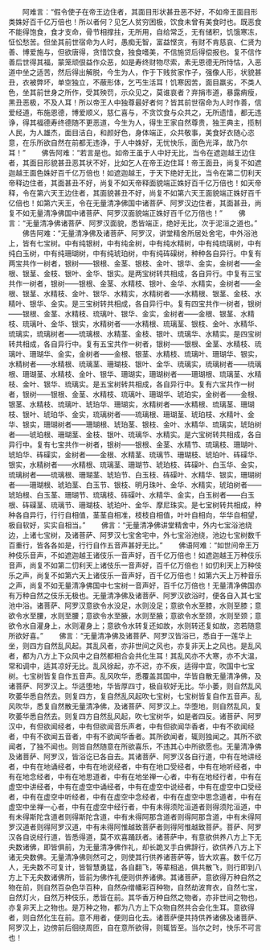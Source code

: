 <!-- { "loadSidebar": true } -->
　　阿难言：“假令使子在帝王边住者，其面目形状甚丑恶不好，不如帝王面目形类姝好百千亿万倍也！所以者何？见乞人贫穷困极，饮食未曾有美食时也。既恶食不能得饱食，食才支命，骨节相撑拄，无所用，自给常乏，无有储积，饥饿寒冻，怔忪愁苦。但坐其前世宿命为人时，愚痴无智，富益悭贪，有财不肯慈哀、仁贤为善、博爱施与，但欲唐得，贪惜饮食，独食嗜美，不信施贷后得偿报也。复不信作善后世得其福，蒙笼顽佷益作众恶，如是寿终财物尽索，素无恩德无所恃怙，入恶道中坐之适苦，然后得出解脱，今生为人，作于下贱贫家作子，强像人形，状貌甚丑，衣被弊坏，单空独立，不蔽形体，乞丐生活耳！饥寒因苦，面目羸劣，不类人色，坐其前世身之所作，受其殃罚，示众见之，莫谁哀者？弃捐市道，暴露痟瘦，黑丑恶极，不及人耳！所以帝王人中独尊最好者何？皆其前世宿命为人时作善，信爱经道，布施恩德，博爱顺义，慈仁喜与，不贪饮食与众共之，无所遗惜，都无违诤，得其福德寿终德随不更恶道，今生为人，得生王家自然尊贵，独王典主，揽制人民，为人雄杰，面目洁白，和颜好色，身体端正，众共敬事，美食好衣随心恣意，在乐所欲自然在前都无违诤，于人中姝好，无忧快乐，面色光泽，故乃尔耳！”
　　佛告阿难：“若言是也。如帝王虽于人中好无比，当令在遮迦越王边住者，其面目形貌甚丑恶其状不好，比如乞人在帝王边住耳！帝王面丑，尚复不如遮迦越王面色姝好百千亿万倍也！如遮迦越王，于天下绝好无比，当令在第二忉利天帝释边住者，其面甚丑不好，尚复不如天帝释面貌端正姝好百千亿万倍也！如天帝释，令在第六天王边住者，其面貌甚丑不好，尚复不如第六天王面貌端正姝好百千亿倍也！如第六天王，令在无量清净佛国中诸菩萨、阿罗汉边住者，其面甚丑，尚复不如无量清净佛国中诸菩萨、阿罗汉面貌端正姝好百千亿万倍也！”
　　佛言：“无量清净佛诸菩萨、阿罗汉面貌，悉皆端正，绝好无比，次于泥洹之道也。”
　　佛告阿难：“无量清净佛及诸菩萨、阿罗汉，讲堂精舍所居处舍宅，中外浴池上，皆有七宝树。中有纯银树，中有纯金树，中有纯水精树，中有纯琉璃树，中有纯白玉树，中有纯珊瑚树，中有纯琥珀树，中有纯砗磲树，种种各自异行。中复有两宝共作一树者，银树——银根、金茎、银枝、金叶、银华、金实，金树者——金根、银茎、金枝、银叶、金华、银实。是两宝树转共相成，各自异行。中复有三宝共作一树者，银树——银根、金茎、水精枝、银叶、金华、水精实，金树者——金根、银茎、水精枝、金叶、银华、水精实，水精树者——水精根、银茎、金枝、水精叶、银华、金实。是三宝树转共相成，各自异行中。复有四宝共作一树者，银树——银根、金茎、水精枝、琉璃叶、银华、金实，金树者——金根、银茎、水精枝、琉璃叶、金华、银实，水精树者——水精根、琉璃茎、银枝、金叶、水精华、琉璃实，琉璃树者——琉璃根、水精茎、金枝、银叶、琉璃华、水精实。是四宝树转共相成，各自异行中。复有五宝共作一树者，银树——银根、金茎、水精枝、琉璃叶、珊瑚华、金实，金树者——金根、银茎、水精枝、琉璃叶、珊瑚华、银实，水精树者——水精根、琉璃茎、珊瑚枝、银叶、金华、琉璃实，琉璃树者——琉璃根、珊瑚茎、水精枝、金叶、银华、珊瑚实，珊瑚树者——珊瑚根、琉璃茎、水精枝、金叶、银华、琉璃实。是五宝树转共相成，各自异行中。复有六宝共作一树者，银树——银根、金茎、水精枝、琉璃叶、珊瑚华、琥珀实，金树者——金根、银茎、水精枝、琉璃叶、琥珀华、珊瑚实，水精树者——水精根、琉璃茎、珊瑚枝、银叶、琥珀华、金实，琉璃树者——琉璃根、珊瑚茎、琥珀枝、水精叶、金华、银实，珊瑚树者——珊瑚根、琥珀茎、银枝、金叶、水精华、琉璃实，琥珀树者——琥珀根、珊瑚茎、金枝、银叶、琉璃华、水精实。是六宝树转共相成，各自异行中。复有七宝共作一树者，银树——银根、金茎、水精节、琉璃枝、珊瑚叶、琥珀华、砗磲实，金树者——金根、水精茎、琉璃节、珊瑚枝、琥珀叶、砗磲华、银实，水精树者——水精根、琉璃茎、珊瑚节、琥珀枝、砗磲叶、白玉华、金实，琉璃树者——琉璃根、珊瑚茎、琥珀节、白玉枝、砗磲叶、水精华、银实，珊瑚树者——珊瑚根、琥珀茎、白玉节、银枝、明月珠叶、金华、水精实，琥珀树者——琥珀根、白玉茎、珊瑚节、琉璃枝、砗磲叶、水精华、金实，白玉树者——白玉根、砗磲茎、琉璃节、珊瑚枝、琥珀叶、金华、摩尼珠实。是七宝树转共相成，种种各自异行，行行自相值，茎茎自相准，枝枝自相值，叶叶自相向，华华自相望，极自软好，实实自相当。”
　　佛言：“无量清净佛讲堂精舍中，外内七宝浴池绕边，上诸七宝树，及诸菩萨、阿罗汉七宝舍宅中，外七宝浴池绕，池边七宝树数千百重行，皆各各如是，行行自作五音声甚好无比。”
　　佛语阿难：“如世间帝王万种伎乐音声，不如遮迦越王诸伎乐一音声好，百千亿万倍也！如遮迦越王万种伎乐音声，尚复不如第二忉利天上诸伎乐一音声好，百千亿万倍也！如忉利天上万种伎乐之声，尚复不如第六天上诸伎乐一音声好，百千亿万倍也！如第六天上万种音乐之声，尚复不如无量清净佛国中七宝树一音声好，百千亿万倍也！无量清净佛国亦有万种自然之伎乐无极也。无量清净佛及诸菩萨、阿罗汉欲浴时，便各自入其七宝池中浴。诸菩萨、阿罗汉意欲令水没足，水则没足；意欲令水至膝，水则至膝；意欲令水至腰，水则至腰；意欲令水至腋，水则至腋；意欲令水至颈，水则至颈；意欲令水自灌身上，水则灌身上；意欲令水转复还如故，水则转还复如故，恣若随意所欲好喜。”
　　佛言：“无量清净佛及诸菩萨、阿罗汉皆浴已，悉自于一莲华上坐，则四方自然乱风起。其乱风者，亦非世间之风也，亦复非天上之风也。是乱风者，都为八方上下众风中之自然都相合会共化生耳！其乱风亦不大寒，亦不大温，常和调中，适其凉好无比。乱风徐起，亦不迟，亦不疾，适得中宜，吹国中七宝树。七宝树皆复自作五音声。乱风吹华，悉覆盖其国中，华皆自散无量清净佛，及诸菩萨、阿罗汉上。华适堕地，华皆厚四寸，极自软好无比。华小萎，则自然乱风吹萎华悉自然去。则复四方，复自然乱风起吹七宝树，七宝树皆复自作五音声。乱风吹华，悉复自然散无量清净佛，及诸菩萨、阿罗汉上。华堕地，则自然乱风，复吹萎华悉自然去。则复四方自然乱风起，吹七宝树华，如是者四反。诸菩萨、阿罗汉中，有但欲闻经者，中有但欲闻音乐声者，中有但欲闻华香者，中有不欲闻经者，中有不欲闻五音者，中有不欲闻华香者。其所欲闻者，辄则独闻之。其所不欲闻者，了独不闻也。则皆自然随意在所欲喜乐，不违其心中所欲愿也。无量清净佛及诸菩萨、阿罗汉，皆浴讫已各自去。其诸菩萨、阿罗汉各自行道，中有在地讲经者，中有在地诵经者，中有在地说经者，中有在地口受经者，中有在地听经者，中有在地念经者，中有在地思道者，中有在地坐禅一心者，中有在地经行者，中有在虚空中讲经者，中有在虚空中诵经者，中有在虚空中说经者，中有在虚空中口受经者，中有在虚空中听经者，中有在虚空中念经者，中有在虚空中思念道者，中有在虚空中坐禅一心者，中有在虚空中经行者，中有未得须陀洹道者则得须陀洹道，中有未得斯陀含道者则得斯陀含道，中有未得阿那含道者则得阿那含道，中有未得阿罗汉道者则得阿罗汉道，中有未得阿惟越致菩萨者则得阿惟越致菩萨。菩萨、阿罗汉各自说经行道，皆悉得道，莫不欢喜踊跃者。诸菩萨中，有意欲供养八方上下无央数诸佛，即皆俱前，为无量清净佛作礼，却长跪叉手白佛辞行，欲供养八方上下诸无央数佛。无量清净佛则然可之，则使其行供养诸菩萨等，皆大欢喜。数千亿万人，无央数不可复计，皆智慧勇猛，各自翻飞，等辈相追，俱共散飞，则行即到八方上下无央数诸佛所，皆前为佛作礼便则供养诸佛。其诸菩萨，意欲得万种自然之物在前，则自然百杂色华百种，自然杂缯幡彩百种物，自然劫波育衣，自然七宝，自然灯火，自然万种伎乐，悉皆在前。其华香万种自然之物者，亦非世间之物也，亦复非天上之物也。是万种之物，都为八方上下众物自然共合会化生耳。意欲得者，则自然化生在前。意不用者，便则自化去。诸菩萨便共持供养诸佛及诸菩萨、阿罗汉上，边傍前后徊绕周匝，自在意所欲得，则辄皆至。当尔之时，快乐不可言也！
